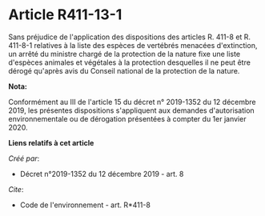 # Article R411-13-1

Sans préjudice de l'application des dispositions des articles R. 411-8 et R. 411-8-1 relatives à la liste des espèces de
vertébrés menacées d'extinction, un arrêté du ministre chargé de la protection de la nature fixe une liste d'espèces animales
et végétales à la protection desquelles il ne peut être dérogé qu'après avis du Conseil national de la protection de la
nature.

**Nota:**

Conformément au III de l'article 15 du décret n° 2019-1352 du 12 décembre 2019, les présentes dispositions s'appliquent aux
demandes d'autorisation environnementale ou de dérogation présentées à compter du 1er janvier 2020.

**Liens relatifs à cet article**

_Créé par_:

  - Décret n°2019-1352 du 12 décembre 2019 - art. 8

_Cite_:

  - Code de l'environnement - art. R*411-8
